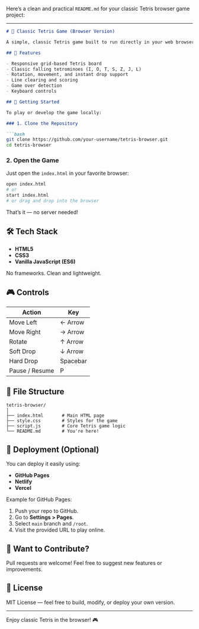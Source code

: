 Here’s a clean and practical `README.md` for your classic Tetris browser game project:

---

````markdown
# 🧱 Classic Tetris Game (Browser Version)

A simple, classic Tetris game built to run directly in your web browser. No installs, just pure blocks and fun!

## 🎯 Features

- Responsive grid-based Tetris board
- Classic falling tetrominoes (I, O, T, S, Z, J, L)
- Rotation, movement, and instant drop support
- Line clearing and scoring
- Game over detection
- Keyboard controls

## 🚀 Getting Started

To play or develop the game locally:

### 1. Clone the Repository

```bash
git clone https://github.com/your-username/tetris-browser.git
cd tetris-browser
````

### 2. Open the Game

Just open the `index.html` in your favorite browser:

```bash
open index.html
# or
start index.html
# or drag and drop into the browser
```

That’s it — no server needed!

## 🛠️ Tech Stack

* **HTML5**
* **CSS3**
* **Vanilla JavaScript (ES6)**

No frameworks. Clean and lightweight.

## 🎮 Controls

| Action         | Key      |
| -------------- | -------- |
| Move Left      | ← Arrow  |
| Move Right     | → Arrow  |
| Rotate         | ↑ Arrow  |
| Soft Drop      | ↓ Arrow  |
| Hard Drop      | Spacebar |
| Pause / Resume | P        |

## 📁 File Structure

```
tetris-browser/
│
├── index.html       # Main HTML page
├── style.css        # Styles for the game
├── script.js        # Core Tetris game logic
└── README.md        # You're here!
```

## 📌 Deployment (Optional)

You can deploy it easily using:

* **GitHub Pages**
* **Netlify**
* **Vercel**

Example for GitHub Pages:

1. Push your repo to GitHub.
2. Go to **Settings > Pages**.
3. Select `main` branch and `/root`.
4. Visit the provided URL to play online.

## 🧩 Want to Contribute?

Pull requests are welcome! Feel free to suggest new features or improvements.

## 📜 License

MIT License — feel free to build, modify, or deploy your own version.

---

Enjoy classic Tetris in the browser! 🎮
